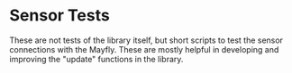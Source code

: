 # Sensor Tests

These are not tests of the library itself, but short scripts to test the sensor connections with the Mayfly.  These are mostly helpful in developing and improving the "update" functions in the library.
